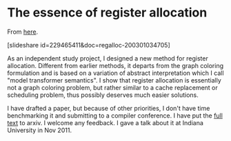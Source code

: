 # The essence of register allocation

From [here](https://yinwang0.substack.com/p/register-allocation).

[slideshare id=229465411&doc=regalloc-200301034705]

As an independent study project, I designed a new method for register allocation. Different from earlier methods, it departs from the graph coloring formulation and is based on a variation of abstract interpretation which I call "model transformer semantics". I show that register allocation is essentially not a graph coloring problem, but rather similar to a cache replacement or scheduling problem, thus possibly deserves much easier solutions.

<span>I have drafted a paper, but because of other priorities, I don't have time benchmarking it and submitting to a compiler conference. I have put the</span> [full text](http://arxiv.org/abs/1202.5539) <span>to arxiv. I welcome any feedback. I gave a talk about it at Indiana University in Nov 2011.</span>
